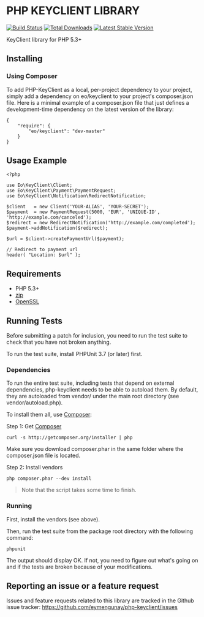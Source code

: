 # PHP KEYCLIENT LIBRARY

[![Build Status](https://travis-ci.org/eymengunay/php-keyclient.png?branch=master)](https://travis-ci.org/eymengunay/php-keyclient)
[![Total Downloads](https://poser.pugx.org/eo/keyclient/downloads.png)](https://packagist.org/packages/eo/keyclient)
[![Latest Stable Version](https://poser.pugx.org/eo/keyclient/v/stable.png)](https://packagist.org/packages/eo/keyclient)

KeyClient library for PHP 5.3+

## Installing

### Using Composer

To add PHP-KeyClient as a local, per-project dependency to your project, simply add a dependency on eo/keyclient to your project's composer.json file. Here is a minimal example of a composer.json file that just defines a development-time dependency on the latest version of the library:

```
{
    "require": {
        "eo/keyclient": "dev-master"
    }
}
```

## Usage Example

```
<?php

use Eo\KeyClient\Client;
use Eo\KeyClient\Payment\PaymentRequest;
use Eo\KeyClient\Notification\RedirectNotification;

$client   = new Client('YOUR-ALIAS', 'YOUR-SECRET');
$payment  = new PaymentRequest(5000, 'EUR', 'UNIQUE-ID', 'http://example.com/canceled');
$redirect = new RedirectNotification('http://example.com/completed');
$payment->addNotification($redirect);

$url = $client->createPaymentUrl($payment);

// Redirect to payment url
header( "Location: $url" );
```

## Requirements
* PHP 5.3+
* [zip](http://php.net/manual/en/book.zip.php)
* [OpenSSL](http://www.php.net/manual/en/book.openssl.php)

## Running Tests
Before submitting a patch for inclusion, you need to run the test suite to check that you have not broken anything.

To run the test suite, install PHPUnit 3.7 (or later) first.

### Dependencies
To run the entire test suite, including tests that depend on external dependencies, php-keyclient needs to be able to autoload them. By default, they are autoloaded from vendor/ under the main root directory (see vendor/autoload.php).

To install them all, use [Composer](http://getcomposer.org):

Step 1: Get [Composer](http://getcomposer.org)
```
curl -s http://getcomposer.org/installer | php
```
Make sure you download composer.phar in the same folder where the composer.json file is located.

Step 2: Install vendors
```
php composer.phar --dev install
```

> Note that the script takes some time to finish.

### Running
First, install the vendors (see above).

Then, run the test suite from the package root directory with the following command:
```
phpunit
```

The output should display OK. If not, you need to figure out what's going on and if the tests are broken because of your modifications.

## Reporting an issue or a feature request
Issues and feature requests related to this library are tracked in the Github issue tracker: https://github.com/eymengunay/php-keyclient/issues
